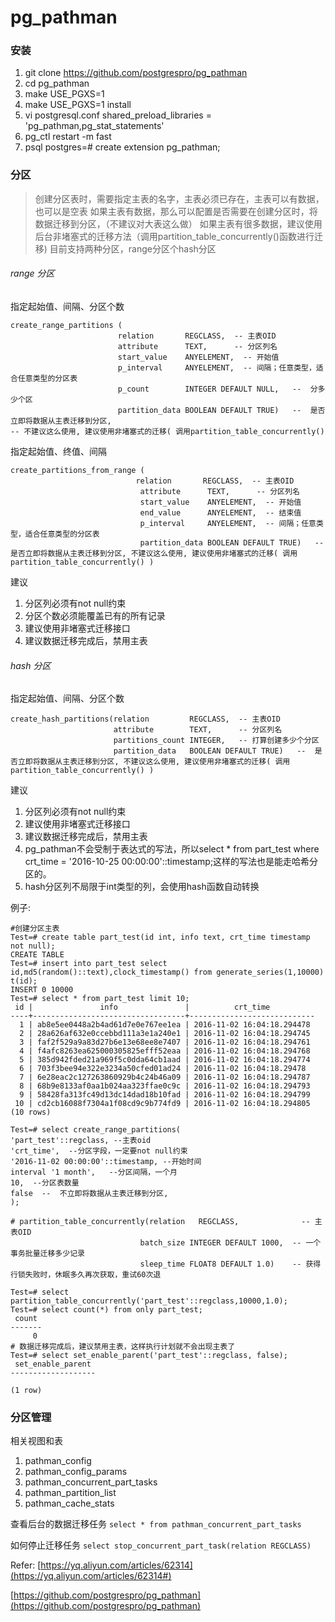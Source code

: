# pg_pathman
### 安装
1. git clone https://github.com/postgrespro/pg_pathman
2. cd pg_pathman
3. make USE_PGXS=1
4. make USE_PGXS=1 install
5. vi postgresql.conf
	shared_preload_libraries = 'pg_pathman,pg_stat_statements' 
6. pg_ctl restart -m fast
7. psql 
	postgres=# create extension pg_pathman;

### 分区
> 创建分区表时，需要指定主表的名字，主表必须已存在，主表可以有数据，也可以是空表
> 如果主表有数据，那么可以配置是否需要在创建分区时，将数据迁移到分区，（不建议对大表这么做）
> 如果主表有很多数据，建议使用后台非堵塞式的迁移方法（调用partition_table_concurrently()函数进行迁移)
> 目前支持两种分区，range分区个hash分区

###### range 分区
指定起始值、间隔、分区个数
```
create_range_partitions ( 
						relation       REGCLASS,  -- 主表OID
                        attribute      TEXT,      -- 分区列名
                        start_value    ANYELEMENT,  -- 开始值
                        p_interval     ANYELEMENT,  -- 间隔；任意类型，适合任意类型的分区表
                        p_count        INTEGER DEFAULT NULL,   --  分多少个区
                        partition_data BOOLEAN DEFAULT TRUE)   --  是否立即将数据从主表迁移到分区, 
-- 不建议这么使用, 建议使用非堵塞式的迁移( 调用partition_table_concurrently()
```
指定起始值、终值、间隔
```
create_partitions_from_range (
							relation       REGCLASS,  -- 主表OID
                             attribute      TEXT,      -- 分区列名
                             start_value    ANYELEMENT,  -- 开始值
                             end_value      ANYELEMENT,  -- 结束值
                             p_interval     ANYELEMENT,  -- 间隔；任意类型，适合任意类型的分区表
                             partition_data BOOLEAN DEFAULT TRUE)   --  是否立即将数据从主表迁移到分区, 不建议这么使用, 建议使用非堵塞式的迁移( 调用partition_table_concurrently() )
```
建议
1. 分区列必须有not null约束
2. 分区个数必须能覆盖已有的所有记录
3. 建议使用非堵塞式迁移接口
4. 建议数据迁移完成后，禁用主表
###### hash 分区
指定起始值、间隔、分区个数
```
create_hash_partitions(relation         REGCLASS,  -- 主表OID
                       attribute        TEXT,      -- 分区列名
                       partitions_count INTEGER,   -- 打算创建多少个分区
                       partition_data   BOOLEAN DEFAULT TRUE)   --  是否立即将数据从主表迁移到分区, 不建议这么使用, 建议使用非堵塞式的迁移( 调用partition_table_concurrently() )
```
建议
1. 分区列必须有not null约束
2. 建议使用非堵塞式迁移接口
3. 建议数据迁移完成后，禁用主表
4. pg_pathman不会受制于表达式的写法，所以select * from part_test where crt_time = '2016-10-25 00:00:00'::timestamp;这样的写法也是能走哈希分区的。
5. hash分区列不局限于int类型的列，会使用hash函数自动转换

例子:
```
#创建分区主表
Test=# create table part_test(id int, info text, crt_time timestamp not null);
CREATE TABLE
Test=# insert into part_test select id,md5(random()::text),clock_timestamp() from generate_series(1,10000) t(id);
INSERT 0 10000
Test=# select * from part_test limit 10;
 id |               info               |          crt_time          
----+----------------------------------+----------------------------
  1 | ab8e5ee0448a2b4ad61d7e0e767ee1ea | 2016-11-02 16:04:18.294478
  2 | 28a626af632e0ccebbd111a3e1a240e1 | 2016-11-02 16:04:18.294745
  3 | faf2f529a9a83d27b6e13e68ee8e7407 | 2016-11-02 16:04:18.294761
  4 | f4afc8263ea625000305825efff52eaa | 2016-11-02 16:04:18.294768
  5 | 385d942fded21a969f5c0dda64cb1aad | 2016-11-02 16:04:18.294774
  6 | 703f3bee94e322e3234a50cfed01ad24 | 2016-11-02 16:04:18.29478
  7 | 6e28eac2c127263860929b4c24b46a09 | 2016-11-02 16:04:18.294787
  8 | 68b9e8133af0aa1b024aa323ffae0c9c | 2016-11-02 16:04:18.294793
  9 | 58428fa313fc49d13dc14dad18b10fad | 2016-11-02 16:04:18.294799
 10 | cd2cb16088f7304a1f08cd9c9b774fd9 | 2016-11-02 16:04:18.294805
(10 rows)

Test=# select create_range_partitions(
'part_test'::regclass, --主表oid
'crt_time',  --分区字段，一定要not null约束
'2016-11-02 00:00:00'::timestamp, --开始时间
interval '1 month',   --分区间隔，一个月
10,  --分区表数量
false  --  不立即将数据从主表迁移到分区,
);

# partition_table_concurrently(relation   REGCLASS,              -- 主表OID
                             batch_size INTEGER DEFAULT 1000,  -- 一个事务批量迁移多少记录
                             sleep_time FLOAT8 DEFAULT 1.0)    -- 获得行锁失败时，休眠多久再次获取，重试60次退
                            
Test=# select partition_table_concurrently('part_test'::regclass,10000,1.0);
Test=# select count(*) from only part_test;
 count 
-------
     0
# 数据迁移完成后，建议禁用主表，这样执行计划就不会出现主表了
Test=# select set_enable_parent('part_test'::regclass, false);
 set_enable_parent 
-------------------

(1 row)
```

### 分区管理
相关视图和表
1. pathman_config
2. pathman_config_params
3. pathman_concurrent_part_tasks
4.  pathman_partition_list
5.  pathman_cache_stats 

查看后台的数据迁移任务
`select * from pathman_concurrent_part_tasks`

如何停止迁移任务
`select stop_concurrent_part_task(relation REGCLASS)`
                  

Refer:
[https://yq.aliyun.com/articles/62314](https://yq.aliyun.com/articles/62314#)

[https://github.com/postgrespro/pg_pathman](https://github.com/postgrespro/pg_pathman)
